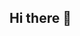 ## Hi there 👋

<!--
**THEGOODBALL/THEGOODBALL** is a ✨ _special_ ✨ repository because its `README.md` (this file) appears on your GitHub profile.

Here are some ideas to get you started:

- 🔭 I’m currently working on python
- 🌱 I’m currently learning javascirpt and html

- 😄 Pronouns: he/him

[![THEGOODBALL's GitHub stats](https://github-readme-stats.vercel.app/api?THEGOODBALL=anuraghazra)](https://github.com/anuraghazra/github-readme-stats)


